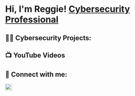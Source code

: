 <h1>Hi, I'm Reggie! <a href="https://www.linkedin.com/in/reggie-hamlet/">Cybersecurity Professional</a>

<h2>👨‍💻 Cybersecurity Projects:</h2>


<h2>📺 YouTube Videos</h2>


<h2> 🤳 Connect with me:</h2>


[<img align="left" alt="Regge Hamlet | LinkedIn" width="22px" src="https://cdn.jsdelivr.net/npm/simple-icons@v3/icons/linkedin.svg" />][linkedin]

[linkedin]: [https://www.linkedin.com/in/reggie-hamlet]

<!--
**CyberSecBlog/CyberSecBlog** is a ✨ _special_ ✨ repository because its `README.md` (this file) appears on your GitHub profile.

Here are some ideas to get you started:

- 🔭 I’m currently working on ...
- 🌱 I’m currently learning ...
- 👯 I’m looking to collaborate on ...
- 🤔 I’m looking for help with ...
- 💬 Ask me about ...
- 📫 How to reach me: ...
- 😄 Pronouns: ...
- ⚡ Fun fact: ...
-->
